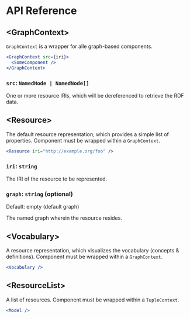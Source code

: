 # API Reference

## &lt;GraphContext>

`GraphContext` is a wrapper for alle graph-based components.

```jsx
<GraphContext src={iri}>
  <SomeComponent />
</GraphContext>
```

### `src`: `NamedNode | NamedNode[]`

One or more resource IRIs, which will be dereferenced to retrieve the RDF data.

## &lt;Resource>

The default resource representation, which provides a simple list of properties. Component must be wrapped within a `GraphContext`.

```jsx
<Resource iri="http://example.org/foo" />
```

### `iri`: `string`

The IRI of the resource to be represented.

### `graph`: `string` (optional)

Default: empty (default graph)

The named graph wherein the resource resides.

## &lt;Vocabulary>

A resource representation, which visualizes the vocabulary (concepts & definitions). Component must be wrapped within a `GraphContext`.

```jsx
<Vocabulary />
```

## &lt;ResourceList>

A list of resources. Component must be wrapped within a `TupleContext`.

```jsx
<Model />
```
